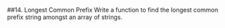 ##14. Longest Common Prefix
Write a function to find the longest common prefix string amongst an array of strings.

